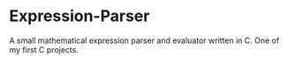 # Expression-Parser
A small mathematical expression parser and evaluator written in C. One of my first C projects.
